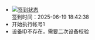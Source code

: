- [![签到状态](https://github.com/womade/Cloud189-Actions/actions/workflows/main.yml/badge.svg?branch=main)](https://github.com/womade/Cloud189-Actions/actions/workflows/main.yml) <br> 签到时间：2025-06-19 18:42:38
- 开始执行帐号1
- 设备ID不存在，需要二次设备校验
